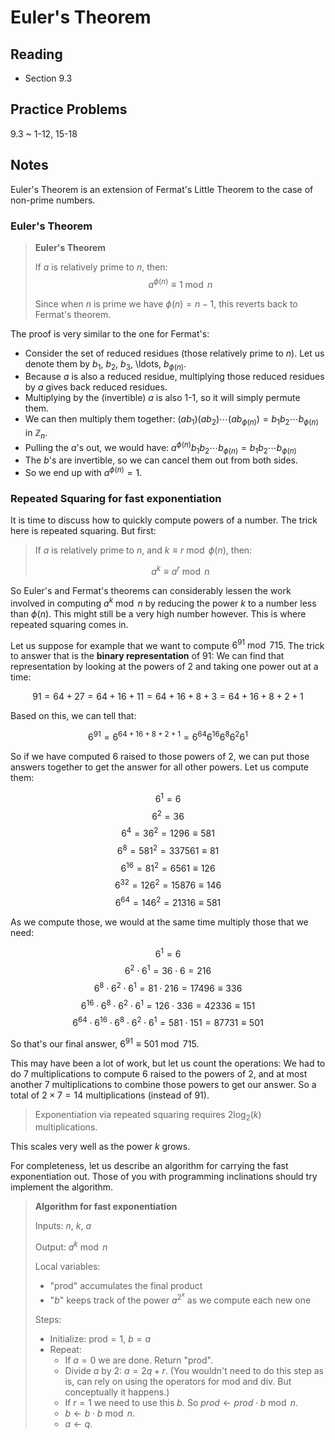 # Euler's Theorem

## Reading

- Section 9.3

## Practice Problems

9.3
  ~ 1-12, 15-18

## Notes

Euler's Theorem is an extension of Fermat's Little Theorem to the case of non-prime numbers.

### Euler's Theorem

> **Euler's Theorem**
>
> If $a$ is relatively prime to $n$, then:
> $$a^{\phi(n)}\equiv 1\bmod n$$
>
> Since when $n$ is prime we have $\phi(n) = n-1$, this reverts back to Fermat's theorem.

The proof is very similar to the one for Fermat's:

- Consider the set of reduced residues (those relatively prime to $n$). Let us denote them by $b_1$, $b_2$, $b_3$, \ldots, $b_{\phi(n)}$.
- Because $a$ is also a reduced residue, multiplying those reduced residues by $a$ gives back reduced residues.
- Multiplying by the (invertible) $a$ is also 1-1, so it will simply permute them.
- We can then multiply them together: $(ab_1)(ab_2)\cdots(ab_{\phi(n)}) = b_1b_2\cdots b_{\phi(n)}$ in $\mathbb{Z}_n$.
- Pulling the $a$'s out, we would have: $a^{\phi(n)}b_1b_2\cdots b_{\phi(n)} = b_1b_2\cdots b_{\phi(n)}$
- The $b$'s are invertible, so we can cancel them out from both sides.
- So we end up with $a^{\phi(n)} = 1$.

### Repeated Squaring for fast exponentiation

It is time to discuss how to quickly compute powers of a number. The trick here is repeated squaring. But first:

> If $a$ is relatively prime to $n$, and $k\equiv r\bmod \phi(n)$, then:
>
> $$a^k \equiv a^r\bmod n$$

So Euler's and Fermat's theorems can considerably lessen the work involved in computing $a^k\bmod n$ by reducing the power $k$ to a number less than $\phi(n)$. This might still be a very high number however. This is where repeated squaring comes in.

Let us suppose for example that we want to compute $6^{91}\bmod 715$. The trick to answer that is the **binary representation** of $91$: We can find that representation by looking at the powers of $2$ and taking one power out at a time:

$$91 = 64 + 27 = 64 + 16 + 11 = 64 + 16 + 8 + 3 = 64 + 16 + 8 + 2 + 1$$

Based on this, we can tell that:

$$6^{91} = 6^{64 + 16 + 8 + 2 + 1} = 6^{64}6^{16}6^8 6^2 6^1$$

So if we have computed $6$ raised to those powers of 2, we can put those answers together to get the answer for all other powers. Let us compute them:

$$6^1 = 6$$
$$6^2 = 36$$
$$6^4 = 36^2 = 1296 \equiv 581$$
$$6^8 = 581^2 = 337561 \equiv 81$$
$$6^{16} = 81^2 = 6561 \equiv 126$$
$$6^{32} = 126^2 = 15876 \equiv 146$$
$$6^{64} = 146^2 = 21316 \equiv 581$$

As we compute those, we would at the same time multiply those that we need:

$$6^1 = 6$$
$$6^2 \cdot 6^1 = 36\cdot 6 = 216$$
$$6^8 \cdot 6^2 \cdot 6^1 = 81 \cdot 216 = 17496 \equiv 336$$
$$6^{16} \cdot 6^8 \cdot 6^2 \cdot 6^1 = 126\cdot 336 = 42336 \equiv 151$$
$$6^{64} \cdot 6^{16} \cdot 6^8 \cdot 6^2 \cdot 6^1 = 581\cdot 151 = 87731 \equiv 501$$

So that's our final answer, $6^{91}\equiv 501\bmod 715$.

This may have been a lot of work, but let us count the operations: We had to do 7 multiplications to compute $6$ raised to the powers of $2$, and at most another 7 multiplications to combine those powers to get our answer. So a total of $2\times 7 = 14$ multiplications (instead of $91$).

> Exponentiation via repeated squaring requires $2 \log_2(k)$ multiplications.

This scales very well as the power $k$ grows.

For completeness, let us describe an algorithm for carrying the fast exponentiation out. Those of you with programming inclinations should try implement the algorithm.

> **Algorithm for fast exponentiation**
>
> Inputs: $n$, $k$, $a$
>
> Output: $a^k\bmod n$
>
> Local variables:
>
> - "prod" accumulates the final product
> - "$b$" keeps track of the power $a^{2^x}$ as we compute each new one
>
> Steps:
>
> - Initialize: $\textrm{prod} = 1$, $b = a$
> - Repeat:
>     - If $a=0$ we are done. Return "prod".
>     - Divide $a$ by $2$: $a = 2q + r$. (You wouldn't need to do this step as is, can rely on using the operators for mod and div. But conceptually it happens.)
>     - If $r=1$ we need to use this $b$. So $prod \leftarrow prod\cdot b \bmod n$.
>     - $b \leftarrow b \cdot b \bmod n$.
>     - $a \leftarrow q$.
